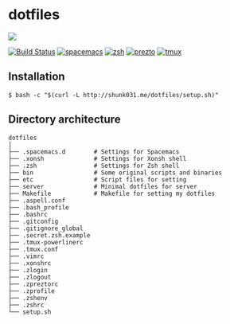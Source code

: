 # dotfiles

![](https://raw.githubusercontent.com/shunk031/dotfiles/master/.github/figure1.png)

[![Build Status](https://travis-ci.org/shunk031/dotfiles.svg?branch=master)](https://travis-ci.org/shunk031/dotfiles)
[![spacemacs](https://cdn.rawgit.com/syl20bnr/spacemacs/442d025779da2f62fc86c2082703697714db6514/assets/spacemacs-badge.svg)](http://spacemacs.org/)
[![zsh](https://img.shields.io/badge/built%20with-zsh-black.svg)](https://github.com/zsh-users/zsh)
[![prezto](https://img.shields.io/badge/built%20with-prezto-orange.svg)](https://github.com/sorin-ionescu/prezto)
[![tmux](https://img.shields.io/badge/built%20with-tmux-green.svg)](https://github.com/tmux/tmux)

## Installation

```shell
$ bash -c "$(curl -L http://shunk031.me/dotfiles/setup.sh)"
```

## Directory architecture

```
dotfiles
│
├── .spacemacs.d        # Settings for Spacemacs
├── .xonsh              # Settings for Xonsh shell
├── .zsh                # Settings for Zsh shell
├── bin                 # Some original scripts and binaries
├── etc                 # Script files for setting
├── server              # Minimal dotfiles for server
├── Makefile            # Makefile for setting my dotfiles
├── .aspell.conf
├── .bash_profile
├── .bashrc
├── .gitconfig
├── .gitignore_global
├── .secret.zsh.example
├── .tmux-powerlinerc
├── .tmux.conf
├── .vimrc
├── .xonshrc
├── .zlogin
├── .zlogout
├── .zpreztorc
├── .zprofile
├── .zshenv
├── .zshrc
└── setup.sh
```
